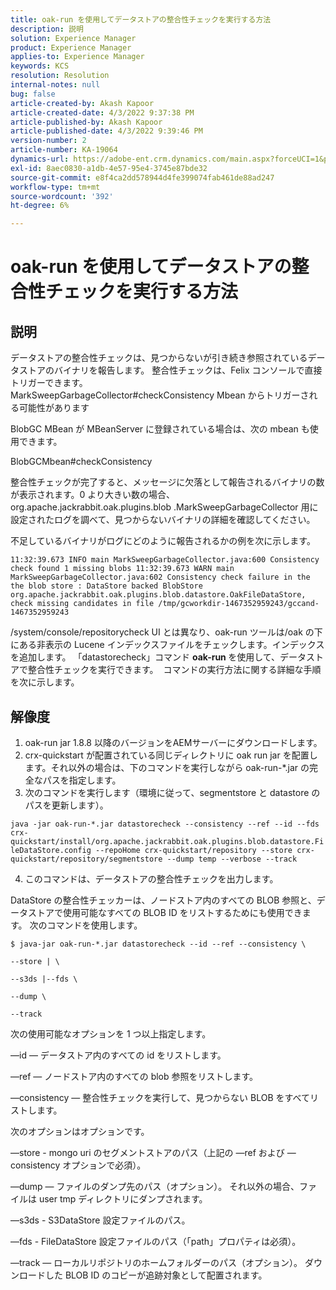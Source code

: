 ```yaml
---
title: oak-run を使用してデータストアの整合性チェックを実行する方法
description: 説明
solution: Experience Manager
product: Experience Manager
applies-to: Experience Manager
keywords: KCS
resolution: Resolution
internal-notes: null
bug: false
article-created-by: Akash Kapoor
article-created-date: 4/3/2022 9:37:38 PM
article-published-by: Akash Kapoor
article-published-date: 4/3/2022 9:39:46 PM
version-number: 2
article-number: KA-19064
dynamics-url: https://adobe-ent.crm.dynamics.com/main.aspx?forceUCI=1&pagetype=entityrecord&etn=knowledgearticle&id=68a58547-96b3-ec11-983f-000d3a5d09d6
exl-id: 8aec0830-a1db-4e57-95e4-3745e87bde32
source-git-commit: e8f4ca2dd578944d4fe399074fab461de88ad247
workflow-type: tm+mt
source-wordcount: '392'
ht-degree: 6%

---
```


# oak-run を使用してデータストアの整合性チェックを実行する方法

## 説明

データストアの整合性チェックは、見つからないが引き続き参照されているデータストアのバイナリを報告します。 整合性チェックは、Felix コンソールで直接トリガーできます。<br>
MarkSweepGarbageCollector#checkConsistency Mbean からトリガーされる可能性があります

BlobGC MBean が MBeanServer に登録されている場合は、次の mbean も使用できます。

BlobGCMbean#checkConsistency

整合性チェックが完了すると、メッセージに欠落として報告されるバイナリの数が表示されます。0 より大きい数の場合、org.apache.jackrabbit.oak.plugins.blob .MarkSweepGarbageCollector 用に設定されたログを調べて、見つからないバイナリの詳細を確認してください。

不足しているバイナリがログにどのように報告されるかの例を次に示します。

`11:32:39.673 INFO main MarkSweepGarbageCollector.java:600 Consistency check found 1 missing blobs 11:32:39.673 WARN main MarkSweepGarbageCollector.java:602 Consistency check failure in the the blob store : DataStore backed BlobStore org.apache.jackrabbit.oak.plugins.blob.datastore.OakFileDataStore, check missing candidates in file /tmp/gcworkdir-1467352959243/gccand-1467352959243`

/system/console/repositorycheck UI とは異なり、oak-run ツールは/oak の下にある非表示の Lucene インデックスファイルをチェックします。インデックスを追加します。 「datastorecheck」コマンド <b>oak-run </b>を使用して、データストアで整合性チェックを実行できます。  コマンドの実行方法に関する詳細な手順を次に示します。




## 解像度


1. oak-run jar 1.8.8 以降のバージョンをAEMサーバーにダウンロードします。
2. crx-quickstart が配置されている同じディレクトリに oak run jar を配置します。それ以外の場合は、下のコマンドを実行しながら oak-run-\*.jar の完全なパスを指定します。
3. 次のコマンドを実行します（環境に従って、segmentstore と datastore のパスを更新します）。


`java -jar oak-run-*.jar datastorecheck --consistency --ref --id --fds crx-quickstart/install/org.apache.jackrabbit.oak.plugins.blob.datastore.FileDataStore.config --repoHome crx-quickstart/repository --store crx-quickstart/repository/segmentstore --dump temp --verbose --track`

4. このコマンドは、データストアの整合性チェックを出力します。

DataStore の整合性チェッカーは、ノードストア内のすべての BLOB 参照と、データストアで使用可能なすべての BLOB ID をリストするためにも使用できます。 次のコマンドを使用します。

`$ java-jar oak-run-*.jar datastorecheck --id --ref --consistency \`

`--store | \`

`--s3ds |--fds \`

`--dump \`

`--track`



次の使用可能なオプションを 1 つ以上指定します。

—id — データストア内のすべての id をリストします。

—ref — ノードストア内のすべての blob 参照をリストします。

—consistency — 整合性チェックを実行して、見つからない BLOB をすべてリストします。



次のオプションはオプションです。

—store - mongo uri のセグメントストアのパス（上記の —ref および —consistency オプションで必須）。

—dump — ファイルのダンプ先のパス（オプション）。 それ以外の場合、ファイルは user tmp ディレクトリにダンプされます。

—s3ds - S3DataStore 設定ファイルのパス。

—fds - FileDataStore 設定ファイルのパス（「path」プロパティは必須）。

—track — ローカルリポジトリのホームフォルダーのパス（オプション）。 ダウンロードした BLOB ID のコピーが追跡対象として配置されます。
